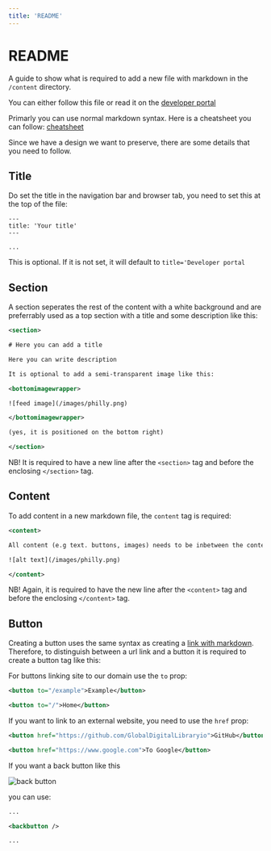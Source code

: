 ```yaml
---
title: 'README'
---
```


<content>

# README

A guide to show what is required to add a new file with markdown in the `/content` directory.

You can either follow this file or read it on the [developer portal](https://developer.test.digitallibrary.io/README)

Primarly you can use normal markdown syntax. Here is a cheatsheet you can follow: [cheatsheet](https://github.com/adam-p/markdown-here/wiki/Markdown-Cheatsheet)

Since we have a design we want to preserve, there are some details that you need to follow.

## Title

Do set the title in the navigation bar and browser tab, you need to set this at the top of the file:

```
---
title: 'Your title'
---

...
```

This is optional. If it is not set, it will default to `title='Developer portal`

## Section

A section seperates the rest of the content with a white background and are preferrably used as a top section with a title and some description like this:

```xml
<section>

# Here you can add a title

Here you can write description

It is optional to add a semi-transparent image like this:

<bottomimagewrapper>

![feed image](/images/philly.png)

</bottomimagewrapper>

(yes, it is positioned on the bottom right)

</section>
```

NB! It is required to have a new line after the `<section>` tag and before the enclosing `</section>` tag.

## Content

To add content in a new markdown file, the `content` tag is required:

```xml
<content>

All content (e.g text. buttons, images) needs to be inbetween the content tags

![alt text](/images/philly.png)

</content>
```

NB! Again, it is required to have the new line after the `<content>` tag and before the enclosing `</content>` tag.

## Button

Creating a button uses the same syntax as creating a [link with markdown](https://github.com/adam-p/markdown-here/wiki/Markdown-Cheatsheet#links). Therefore, to distinguish between a url link and a button it is required to create a button tag like this:

For buttons linking site to our domain use the `to` prop:

```xml
<button to="/example">Example</button>

<button to="/">Home</button>

```

If you want to link to an external website, you need to use the `href` prop:

```xml
<button href="https://github.com/GlobalDigitalLibraryio">GitHub</button>

<button href="https://www.google.com">To Google</button>
```

If you want a back button like this

![back button](/images/backbutton.png)

you can use:

```xml
...

<backbutton />

...
```

</content>

